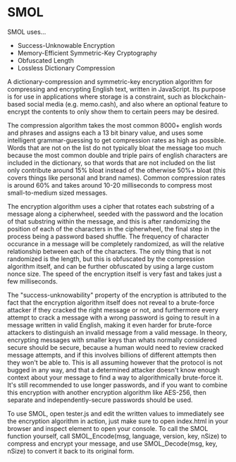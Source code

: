 # SMOL

SMOL uses...
- Success-Unknowable Encryption
- Memory-Efficient Symmetric-Key Cryptography
- Obfuscated Length
- Lossless Dictionary Compression

A dictionary-compression and symmetric-key encryption algorithm for compressing and encrypting English text, written in JavaScript. Its purpose is for use in applications where storage is a constraint, such as blockchain-based social media (e.g. memo.cash), and also where an optional feature to encrypt the contents to only show them to certain peers may be desired.

The compression algorithm takes the most common 8000+ english words and phrases and assigns each a 13 bit binary value, and uses some intelligent grammar-guessing to get compression rates as high as possible. Words that are not on the list do not typically bloat the message too much because the most common double and triple pairs of english characters are included in the dictionary, so that words that are not included on the list only contribute around 15% bloat instead of the otherwise 50%+ bloat (this covers things like personal and brand names). Common compression rates is around 60% and takes around 10-20 milliseconds to compress most small-to-medium sized messages.

The encryption algorithm uses a cipher that rotates each substring of a message along a cipherwheel, seeded with the password and the location of that substring within the message, and this is after randomizing the position of each of the characters in the cipherwheel, the final step in the process being a password based shuffle. The frequency of character occurance in a message will be completely randomized, as will the relative relationship between each of the characters. The only thing that is not randomized is the length, but this is obfuscated by the compression algorithm itself, and can be further obfuscated by using a large custom nonce size. The speed of the encryption itself is very fast and takes just a few milliseconds.

The "success-unknowability" property of the encryption is attributed to the fact that the encryption algorithm itself does not reveal to a brute-force attacker if they cracked the right message or not, and furthermore every attempt to crack a message with a wrong password is going to result in a message written in valid English, making it even harder for brute-force attackers to distinguish an invalid message from a valid message. In theory, encrypting messages with smaller keys than whats normally considered secure should be secure, because a human would need to review cracked message attempts, and if this involves billions of different attempts then they won't be able to. This is all assuming however that the protocol is not bugged in any way, and that a determined attacker doesn't know enough context about your message to find a way to algorithmically brute-force it. It's still recommended to use longer passwords, and if you want to combine this encryption with another encryption algorithm like AES-256, then separate and independently-secure passwords should be used. 

To use SMOL, open tester.js and edit the written values to immediately see the encryption algorithm in action, just make sure to open index.html in your browser and inspect element to open your console. To call the SMOL function yourself, call SMOL_Encode(msg, language, version, key, nSize) to compress and encrypt your message, and use SMOL_Decode(msg, key, nSize) to convert it back to its original form. 

